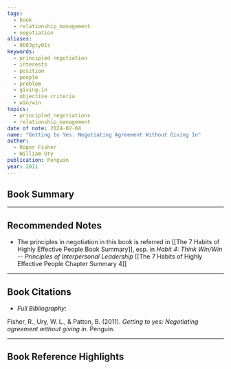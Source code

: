 ```yaml
---
tags:
  - book
  - relationship_management
  - negotiation
aliases:
  - 0603gty01s
keywords:
  - principled negotiation
  - interests
  - position
  - people
  - problem
  - giving-in
  - objective criteria
  - win/win
topics:
  - principled_negotiations
  - relationship_management
date of note: 2024-02-04
name: "Getting to Yes: Negotiating Agreement Without Giving In"
author:
  - Roger Fisher
  - William Ury
publication: Penguin
year: 2011
---
```


## Book Summary






-----------
##  Recommended Notes

- The principles in negotiation in this book is referred in [[The 7 Habits of Highly Effective People Book Summary]], esp. in *Habit 4: Think Win/Win -- Principles of Interpersonal Leadership* [[The 7 Habits of Highly Effective People Chapter Summary 4]]


----------
## Book Citations

- *Full Bibliography*:

Fisher, R., Ury, W. L., & Patton, B. (2011). _Getting to yes: Negotiating agreement without giving in_. Penguin.

-----------
##  Book Reference Highlights

